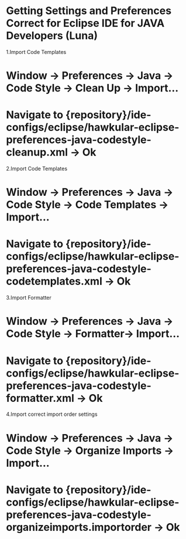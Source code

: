 Getting Settings and Preferences Correct for Eclipse IDE for JAVA Developers (Luna)
====

1.Import Code Templates
# Window -> Preferences -> Java -> Code Style -> Clean Up -> Import…
# Navigate to {repository}/ide-configs/eclipse/hawkular-eclipse-preferences-java-codestyle-cleanup.xml -> Ok

2.Import Code Templates
# Window -> Preferences -> Java -> Code Style -> Code Templates -> Import…
# Navigate to {repository}/ide-configs/eclipse/hawkular-eclipse-preferences-java-codestyle-codetemplates.xml -> Ok
  
3.Import Formatter
# Window -> Preferences -> Java -> Code Style -> Formatter-> Import…
# Navigate to {repository}/ide-configs/eclipse/hawkular-eclipse-preferences-java-codestyle-formatter.xml -> Ok
  
4.Import correct import order settings
# Window -> Preferences -> Java -> Code Style -> Organize Imports -> Import…
# Navigate to {repository}/ide-configs/eclipse/hawkular-eclipse-preferences-java-codestyle-organizeimports.importorder -> Ok

